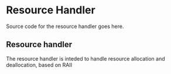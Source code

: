 # Resource Handler

Source code for the resource handler goes here.

## Resource handler
The resource handler is inteded to handle resource allocation and deallocation, based on RAII

